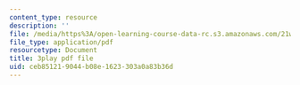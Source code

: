 ```yaml
---
content_type: resource
description: ''
file: /media/https%3A/open-learning-course-data-rc.s3.amazonaws.com/21w-763j-transmedia-storytelling-modern-science-fiction-spring-2014/ceb851219044b08e1623303a0a83b36d_484766.pdf
file_type: application/pdf
resourcetype: Document
title: 3play pdf file
uid: ceb85121-9044-b08e-1623-303a0a83b36d
---
```

